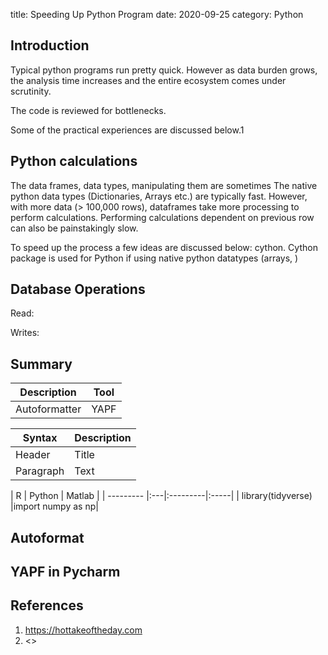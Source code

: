 title: Speeding Up Python Program
date: 2020-09-25
category: Python

## Introduction
Typical python programs run pretty quick. However as data burden grows, the analysis time increases and the entire ecosystem comes under scrutinity.

The code is reviewed for bottlenecks.

Some of the practical experiences are discussed below.1

## Python calculations

The data frames, data types, manipulating them are sometimes
The native python data types (Dictionaries, Arrays etc.) are typically fast. However, with more data (> 100,000 rows),
dataframes take more processing to perform calculations. Performing calculations dependent on previous row can also be painstakingly slow.

To speed up the process a few ideas are discussed below:
cython. Cython package is used for
Python if using native python datatypes (arrays, )


## Database Operations

Read:

Writes:



## Summary


| Description   | Tool |
| ------------- | ---- |
| Autoformatter | YAPF |

| Syntax      | Description |
| ----------- | ----------- |
| Header      | Title       |
| Paragraph   | Text        |



|  R |  Python |    Matlab |
| --------- |:---|:---------|:-----|
| library(tidyverse) |import numpy as np|

## Autoformat



## YAPF in Pycharm


## References
1. <https://hottakeoftheday.com>
1. <>

